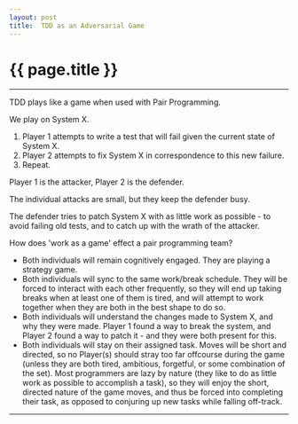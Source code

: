 ```yaml
---
layout: post
title:  TDD as an Adversarial Game
---
```


{{ page.title }}
================

---

TDD plays like a game when used with Pair Programming.

We play on System X.

1. Player 1 attempts to write a test that will fail given the current state of System X.
2. Player 2 attempts to fix System X in correspondence to this new failure.
3. Repeat.

Player 1 is the attacker, Player 2 is the defender.

The individual attacks are small, but they keep the defender busy.

The defender tries to patch System X with as little work as possible - to avoid failing old tests, and to catch up with the wrath of the attacker.

How does 'work as a game' effect a pair programming team?

* Both individuals will remain cognitively engaged.  They are playing a strategy game.
* Both individuals will sync to the same work/break schedule.  They will be forced to interact with each other frequently, so they will end up taking breaks when at least one of them is tired, and will attempt to work together when they are both in the best shape to do so.
* Both individuals will understand the changes made to System X, and why they were made.  Player 1 found a way to break the system, and Player 2 found a way to patch it - and they were both present for this.
* Both individuals will stay on their assigned task.  Moves will be short and directed, so no Player(s) should stray too far offcourse during the game (unless they are both tired, ambitious, forgetful, or some combination of the set).  Most programmers are lazy by nature (they like to do as little work as possible to accomplish a task), so they will enjoy the short, directed nature of the game moves, and thus be forced into completing their task, as opposed to conjuring up new tasks while falling off-track.

---

